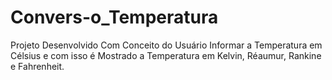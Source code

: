 # Convers-o_Temperatura
Projeto Desenvolvido Com Conceito do Usuário Informar a Temperatura em Célsius e com isso é Mostrado a Temperatura em Kelvin, Réaumur, Rankine e Fahrenheit.
